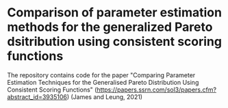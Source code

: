 # Comparison of parameter estimation methods for the generalized Pareto dsitribution using consistent scoring functions

The repository contains code for the paper "Comparing Parameter Estimation Techniques for the Generalised Pareto Distribution Using Consistent Scoring Functions" (https://papers.ssrn.com/sol3/papers.cfm?abstract_id=3935106) (James and Leung, 2021)

 
